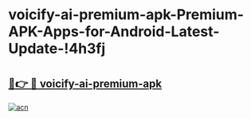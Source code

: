 # voicify-ai-premium-apk-Premium-APK-Apps-for-Android-Latest-Update-!4h3fj

# <h2><a href="https://9c6fym.esa.edu.pl?title=voicify-ai-premium-apk&ref=4h3fj">🔗👉 🔴 voicify-ai-premium-apk</a></h2>

[![acn](https://github.com/user-attachments/assets/0f9c940e-d8b0-45ae-aac7-cd30a18b3e1c)](https://9c6fym.esa.edu.pl?title=voicify-ai-premium-apk&ref=4h3fj)

